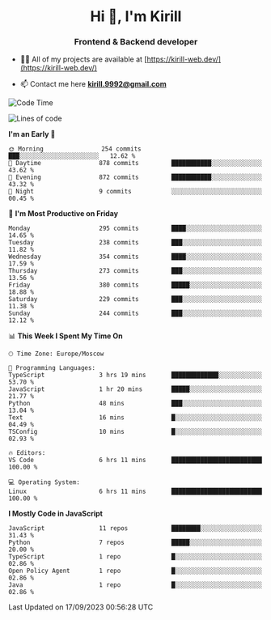 <h1 align="center">Hi 👋, I'm Kirill</h1>
<h3 align="center">Frontend & Backend developer</h3>

- 👨‍💻 All of my projects are available at [https://kirill-web.dev/](https://kirill-web.dev/)

- 📫 Contact me here **kirill.9992@gmail.com**











<!--START_SECTION:waka-->
![Code Time](http://img.shields.io/badge/Code%20Time-1%2C440%20hrs%202%20mins-blue)

![Lines of code](https://img.shields.io/badge/From%20Hello%20World%20I%27ve%20Written-3.1%20million%20lines%20of%20code-blue)

**I'm an Early 🐤** 

```text
🌞 Morning                254 commits         ███░░░░░░░░░░░░░░░░░░░░░░   12.62 % 
🌆 Daytime                878 commits         ███████████░░░░░░░░░░░░░░   43.62 % 
🌃 Evening                872 commits         ███████████░░░░░░░░░░░░░░   43.32 % 
🌙 Night                  9 commits           ░░░░░░░░░░░░░░░░░░░░░░░░░   00.45 % 
```
📅 **I'm Most Productive on Friday** 

```text
Monday                   295 commits         ████░░░░░░░░░░░░░░░░░░░░░   14.65 % 
Tuesday                  238 commits         ███░░░░░░░░░░░░░░░░░░░░░░   11.82 % 
Wednesday                354 commits         ████░░░░░░░░░░░░░░░░░░░░░   17.59 % 
Thursday                 273 commits         ███░░░░░░░░░░░░░░░░░░░░░░   13.56 % 
Friday                   380 commits         █████░░░░░░░░░░░░░░░░░░░░   18.88 % 
Saturday                 229 commits         ███░░░░░░░░░░░░░░░░░░░░░░   11.38 % 
Sunday                   244 commits         ███░░░░░░░░░░░░░░░░░░░░░░   12.12 % 
```


📊 **This Week I Spent My Time On** 

```text
🕑︎ Time Zone: Europe/Moscow

💬 Programming Languages: 
TypeScript               3 hrs 19 mins       █████████████░░░░░░░░░░░░   53.70 % 
JavaScript               1 hr 20 mins        █████░░░░░░░░░░░░░░░░░░░░   21.77 % 
Python                   48 mins             ███░░░░░░░░░░░░░░░░░░░░░░   13.04 % 
Text                     16 mins             █░░░░░░░░░░░░░░░░░░░░░░░░   04.49 % 
TSConfig                 10 mins             █░░░░░░░░░░░░░░░░░░░░░░░░   02.93 % 

🔥 Editors: 
VS Code                  6 hrs 11 mins       █████████████████████████   100.00 % 

💻 Operating System: 
Linux                    6 hrs 11 mins       █████████████████████████   100.00 % 
```

**I Mostly Code in JavaScript** 

```text
JavaScript               11 repos            ████████░░░░░░░░░░░░░░░░░   31.43 % 
Python                   7 repos             █████░░░░░░░░░░░░░░░░░░░░   20.00 % 
TypeScript               1 repo              █░░░░░░░░░░░░░░░░░░░░░░░░   02.86 % 
Open Policy Agent        1 repo              █░░░░░░░░░░░░░░░░░░░░░░░░   02.86 % 
Java                     1 repo              █░░░░░░░░░░░░░░░░░░░░░░░░   02.86 % 
```




 Last Updated on 17/09/2023 00:56:28 UTC
<!--END_SECTION:waka-->
